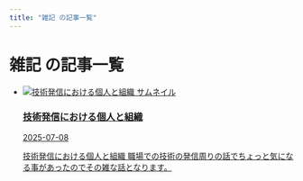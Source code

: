 ```yaml
---
title: "雑記 の記事一覧"
---
```


# 雑記 の記事一覧

<ul class="tag-post-cards">
  <li class="tag-post-card">
    <a href="/posts/20250708" class="tag-post-link">
      <div class="tag-post-thumbnail-wrapper">
        <img src="/images/common/icon.jpeg" alt="技術発信における個人と組織 サムネイル" class="tag-post-thumbnail" />
      </div>
      <div class="tag-post-content">
        <h3 class="tag-post-title">技術発信における個人と組織</h3>
        <time class="tag-post-date">2025-07-08</time>
        <p class="tag-post-excerpt">技術発信における個人と組織  職場での技術の発信周りの話でちょっと気になる事があったのでその雑な話となります。</p>
      </div>
    </a>
  </li>
</ul>
